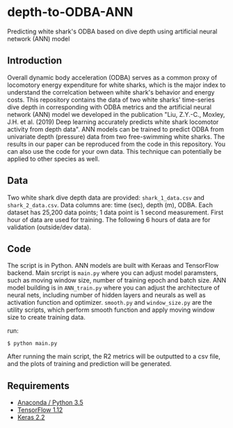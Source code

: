 # depth-to-ODBA-ANN
Predicting white shark's ODBA based on dive depth using artificial neural network (ANN) model

## Introduction
Overall dynamic body acceleration (ODBA) serves as a common proxy of locomotory energy expenditure for white sharks, which is the major index to understand the correlcation between white shark's behavior and energy costs. This repository contains the data of two white sharks' time-series dive depth in corresponding with ODBA metrics and the artificial neural network (ANN) model we developed in the publication "Liu, Z.Y.-C., Moxley, J.H. et al. (2019) Deep learning accurately predicts white shark locomotor activity from depth data". ANN models can be trained to predict ODBA from univariate depth (pressure) data from two free-swimming white sharks. The results in our paper can be reproduced from the code in this repository. You can also use the code for your own data. This technique can potentially be applied to other species as well. 

## Data
Two white shark dive depth data are provided: `shark_1_data.csv` and `shark_2_data.csv`. Data columns are: time (sec), depth (m), ODBA. Each dataset has 25,200 data points; 1 data point is 1 second measurement. First hour of data are used for training. The following 6 hours of data are for validation (outside/dev data). 

## Code
The script is in Python. ANN models are built with Keraas and TensorFlow backend. Main srcript is `main.py` where you can adjust model paramsters, such as moving window size, number of training epoch and batch size. ANN model building is in `ANN_train.py` where you can adjust the architecture of neural nets, including number of hidden layers and neurals as well as activation function and optimizer. `smooth.py` and `window_size.py` are the utility scripts, which perform smooth function and apply moving window size to create training data.

run:
```
$ python main.py 
```
After running the main script, the R2 metrics will be outputted to a csv file, and the plots of training and prediction will be generated.

## Requirements
- [Anaconda / Python 3.5](https://www.continuum.io/downloads)
- [TensorFlow 1.12](https://www.tensorflow.org/)
- [Keras 2.2](https://keras.io/)
